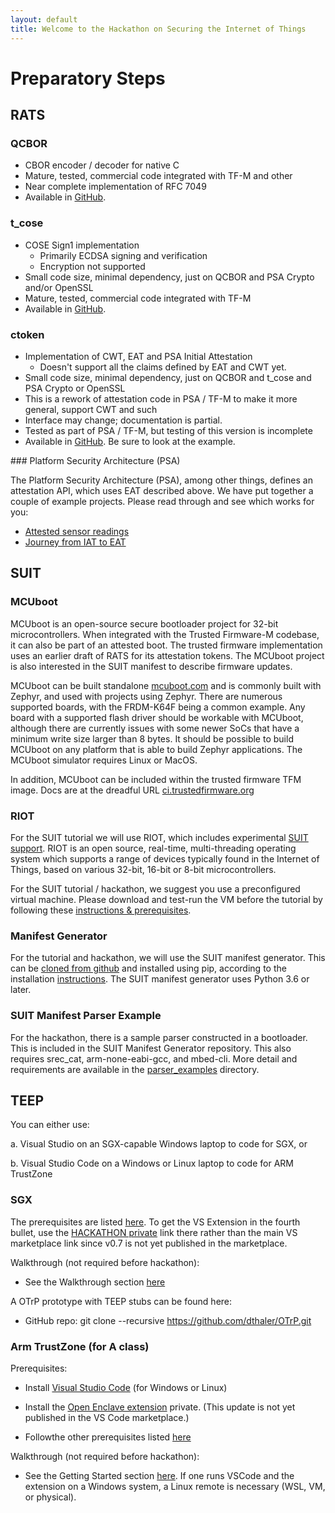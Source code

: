 ```yaml
---
layout: default
title: Welcome to the Hackathon on Securing the Internet of Things
---
```


# Preparatory Steps

## RATS

### QCBOR
 *  CBOR encoder / decoder for native C
 *  Mature, tested, commercial code integrated with TF-M and other
 *  Near complete implementation of RFC 7049
 *  Available in [GitHub](https://github.com/laurencelundblade/QCBOR).

### t_cose
 *  COSE Sign1 implementation
     *  Primarily ECDSA signing and verification
     *  Encryption not supported
 *  Small code size, minimal dependency, just on QCBOR and PSA Crypto and/or OpenSSL
 *  Mature, tested, commercial code integrated with TF-M
 *  Available in [GitHub](https://github.com/laurencelundblade/t_cose).

### ctoken
 *  Implementation of CWT, EAT and PSA Initial Attestation 
     *  Doesn't support all the claims defined by EAT and CWT yet.
 *  Small code size, minimal dependency, just on QCBOR and t_cose and PSA Crypto or OpenSSL
 *  This is a rework of attestation code in PSA / TF-M to make it more general, support CWT and such
 *  Interface may change; documentation is partial.
 *  Tested as part of PSA / TF-M, but testing of this version is incomplete
 *  Available in [GitHub](https://github.com/laurencelundblade/ctoken). Be sure to look at the example.

### Platform Security Architecture (PSA)

The Platform Security Architecture (PSA), among other things, defines an attestation API, which uses EAT 
described above.  We have put together a couple of example projects. Please read through and see which
works for you:

 * [Attested sensor readings](https://hackmd.io/7d9Ym-w-ScqC0oQp9ji4lQ?view#Attested-sensor-readings)
 * [Journey from IAT to EAT](https://hackmd.io/7d9Ym-w-ScqC0oQp9ji4lQ?view#From-IAT-to-EAT)

## SUIT

### MCUboot

MCUboot is an open-source secure bootloader project for 32-bit microcontrollers. When
integrated with the Trusted Firmware-M codebase, it can also be part of an attested
boot. The trusted firmware implementation uses an earlier draft of RATS for its
attestation tokens. The MCUboot project is also interested in the SUIT manifest to
describe firmware updates.

MCUboot can be built standalone
[mcuboot.com](https://mcuboot.com/mcuboot/readme-zephyr.html) and is
commonly built with Zephyr, and used with projects using Zephyr. There are
numerous supported boards, with the FRDM-K64F being a common example. Any
board with a supported flash driver should be workable with MCUboot,
although there are currently issues with some newer SoCs that have a
minimum write size larger than 8 bytes. It should be possible to build
MCUboot on any platform that is able to build Zephyr applications. The
MCUboot simulator requires Linux or MacOS.

In addition, MCUboot can be included within the trusted firmware TFM image. Docs are
at the dreadful URL
[ci.trustedfirmware.org](https://ci.trustedfirmware.org/job/tf-m-build-test-nightly/lastSuccessfulBuild/artifact/build-docs/tf-m_documents/install/doc/user_guide/html/index.html)

### RIOT

For the SUIT tutorial we will use RIOT, which includes experimental [SUIT support](https://github.com/RIOT-OS/RIOT/tree/master/examples/suit_update).
RIOT is an open source, real-time, multi-threading operating system
which supports a range of devices typically found in the Internet of Things,
based on various 32-bit, 16-bit or 8-bit microcontrollers.

For the SUIT tutorial / hackathon, we suggest you use a preconfigured virtual
machine.
Please download and test-run the VM before the tutorial by following these [instructions & prerequisites](https://github.com/future-proof-iot/RIOT/wiki/SUIT-Tutorial-and-Hackathon-Berlin-2020).

### Manifest Generator

For the tutorial and hackathon, we will use the SUIT manifest generator. This can be [cloned from github](https://github.com/ARMmbed/suit-manifest-generator) and installed using pip, according to the installation [instructions](https://github.com/ARMmbed/suit-manifest-generator#installing). The SUIT manifest generator uses Python 3.6 or later.

### SUIT Manifest Parser Example

For the hackathon, there is a sample parser constructed in a bootloader. This is included in the SUIT Manifest Generator repository. This also requires srec_cat, arm-none-eabi-gcc, and mbed-cli. More detail and requirements are available in the [parser_examples](https://github.com/ARMmbed/suit-manifest-generator/tree/master/parser_examples) directory.

## TEEP

You can either use:

a. Visual Studio on an SGX-capable Windows laptop to code for SGX, or

b. Visual Studio Code on a Windows or Linux laptop to code for ARM TrustZone

### SGX

The prerequisites are listed [here](https://github.com/dthaler/openenclave/blob/feature.vsextension/new_platforms/docs/VisualStudioWindows.md).  To get the VS Extension in the fourth bullet, use the [HACKATHON private](https://1drv.ms/u/s!Aqj-Bj9PNivcnu9rlOlmiAVZz-jOtg?e=QlcO7t) link there rather than the main VS marketplace link since v0.7 is not yet published in the marketplace.

Walkthrough (not required before hackathon):

* See the Walkthrough section [here](https://github.com/dthaler/openenclave/blob/feature.vsextension/new_platforms/docs/VisualStudioWindows.)

A OTrP prototype with TEEP stubs can be found here:

* GitHub repo: git clone --recursive https://github.com/dthaler/OTrP.git

### Arm TrustZone (for A class)

Prerequisites:

* Install [Visual Studio Code](https://code.visualstudio.com/Download) (for Windows or Linux)

* Install the [Open Enclave extension](https://1drv.ms/u/s!Aqj-Bj9PNivcnu9t-U5vieHQZvzsog?e=3zp70h) private.
  (This update is not yet published in the VS Code marketplace.)

* Followthe other prerequisites listed [here](https://marketplace.visualstudio.com/items?itemName=ms-iot.msiot-vscode-openenclave#requirements)

Walkthrough (not required before hackathon):

* See the Getting Started section [here](https://marketplace.visualstudio.com/items?itemName=ms-iot.msiot-vscode-openenclave).
  If one runs VSCode and the extension on a Windows system, a Linux remote is necessary (WSL, VM, or physical).
